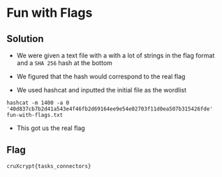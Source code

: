 # Fun with Flags

## Solution

- We were given a text file with a with a lot of strings in the flag format and a `SHA 256` hash at the bottom

- We figured that the hash would correspond to the real flag

- We used hashcat and inputted the initial file as the wordlist

```
hashcat -m 1400 -a 0 '40d837cb7b2d41a543e4f46fb2d69164ee9e54e02703f11d0ea507b315426fde' fun-with-flags.txt
```

- This got us the real flag

## Flag

```
cruXcrypt{tasks_connectors}
```
